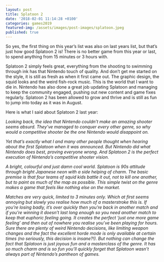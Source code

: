 ```yaml
---
layout: post
title: Splatoon 2
date: '2018-02-01 11:14:28 +0100'
categories: games2019
featured-img: /assets/images/post-images/splatoon.jpeg
published: true
---
```


So yes, the first thing on this year’s list was also on last years list, but that’s just how good Splatoon 2 is! There is no better game from this year or last, to spend anything from 15 minutes or 3 hours with.

Splatoon 2 simply feels great, everything from the shooting to swimming through ink has that Nintendo touch of quality. And don’t get me started on the style, it is still as fresh as when it first came out. The graphic design, the squid looks and the weird fish-rock music. This is the world that I want to die in. Nintendo has also done a great job updating Splatoon and managing to keep the community engaged, pushing out new content and game fixes regularly. Splatoon 2 has been allowed to grow and thrive and is still as fun to jump into today as it was in August.

Here is what I said about Splatoon 2 last year:

*Looking back, the idea that Nintendo couldn’t make an amazing shooter seems absurd. They’ve managed to conquer every other genre, so why would a competitive shooter be the one Nintendo would disappoint on.*

*Yet that’s exactly what I and many other people thought when hearing about the first Splatoon when it was announced. But Nintendo did what Nintendo does best, proving everyone wrong. And Splatoon 2 is the perfect execution of Nintendo’s competitive shooter vision.*

*A bright, colourful and just damn cool world. Splatoon is 90s attitude through bright Japanese neon with a side helping of charm. The basic premise is that four teams of squid kids battle it out, not to kill one another, but to paint as much of the map as possible. This simple twist on the genre makes a game that feels like nothing else on the market.*

*Matches are very quick, limited to 3 minutes only. Which at first seems annoying but slowly you realise how much of a masterstroke this is. If you’re losing badly, it’s over quickly then you’re back in another match and if you’re winning it doesn’t last long enough so you need another match to keep that euphoric feeling going. It creates the perfect ‘just one more game feeling’ and then out of nowhere you realise you’ve been playing for hours. Sure there are plenty of weird Nintendo decisions, like limiting weapon changes and the fact the excellent horde mode is only available at certain times (no seriously, this decision is insane?!).
But nothing can change the fact that Splatoon is just joyous fun and a masterclass of the genre. It has so much charm and is so fun you’ll quickly forget that Splatoon wasn’t always part of Nintendo’s pantheon of games.*
